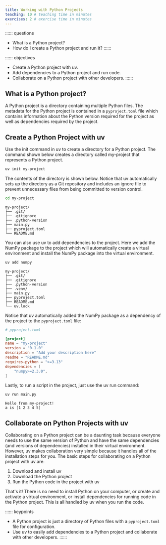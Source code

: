 ```yaml
---
title: Working with Python Projects
teaching: 10 # teaching time in minutes
exercises: 2 # exercise time in minutes
---
```


:::::: questions
- What is a Python project?
- How do I create a Python project and run it?
::::::

:::::: objectives
- Create a Python project with uv.
- Add dependencies to a Python project and run code.
- Collaborate on a Python project with other developers.
::::::

## What is a Python project?

A Python project is a directory containing multiple Python files. The metadata for the Python project is contained in a `pyproject.toml` file which contains information about the Python version required for the project as well as dependencies required by the project.

## Create a Python Project with uv

Use the init command in uv to create a directory for a Python project. The command shown below creates a directory called my-project that represents a Python project.

```bash
uv init my-project
```

The contents of the directory is shown below. Notice that uv automatically sets up the directory as a Git repository and includes an ignore file to prevent unnecessary files from being committed to version control.

```bash
cd my-project
```

```output
my-project/
├── .git/
├── .gitignore
├── .python-version
├── main.py
├── pyproject.toml
└── README.md
```

You can also use uv to add dependencies to the project. Here we add the NumPy package to the project which will automatically create a virtual environment and install the NumPy package into the virtual environment.

```bash
uv add numpy
```

```output
my-project/
├── .git/
├── .gitignore
├── .python-version
├── .venv/
├── main.py
├── pyproject.toml
├── README.md
└── uv.lock
```

Notice that uv automatically added the NumPy package as a dependency of the project to the `pyproject.toml` file:

```toml
# pyproject.toml

[project]
name = "my-project"
version = "0.1.0"
description = "Add your description here"
readme = "README.md"
requires-python = ">=3.13"
dependencies = [
    "numpy>=2.3.0",
]
```

Lastly, to run a script in the project, just use the uv run command:

```bash
uv run main.py
```

```output
Hello from my-project!
a is [1 2 3 4 5]
```

## Collaborate on Python Projects with uv

Collaborating on a Python project can be a daunting task because everyone needs to use the same version of Python and have the same dependencies (and versions of dependencies) installed in their virtual environment. However, uv makes collaboration very simple because it handles all of the installation steps for you. The basic steps for collaborating on a Python project with uv are:

1. Download and install uv
2. Download the Python project
3. Run the Python code in the project with uv

That's it! There is no need to install Python on your computer, or create and activate a virtual environment, or install dependencies for running code in the Python project. This is all handled by uv when you run the code.

:::::: keypoints
- A Python project is just a directory of Python files with a `pyproject.toml` file for configuration.
- Use uv to easily add dependencies to a Python project and collaborate with other developers.
::::::
